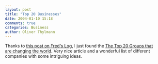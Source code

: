 ```yaml
---
layout: post
title: "Top 20 Businesses"
date: 2004-01-10 15:18
comments: true
categories: Business
author: Oliver Thylmann
---
```



Thanks to [this post on Fred's Log](http://www.com-soft.de/mt/archives/000007.html), I just found the [The Top 20 Groups that are changing the world](http://www.fastcompany.com/magazine/78/social_intro.html). Very nice article and a wonderful list of different companies with some intriguing ideas.

